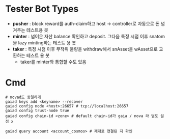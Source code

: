 # Tester Bot Types

* **pusher** : block reward를 auth-claim하고 host -> controller로 자동으로 돈 넘겨주는 테스트용 봇
* **minter** : 넘어온 자산 balance 확인하고 deposit. 그다음 특정 시점 이후 snatom을 lazy minting하는 테스트 용 봇
* **taker** : 특정 시점 이후 무작위 물량을 withdraw해서 snAsset을 wAsset으로 교환하는 테스트 용 봇
  * taker를 minter와 통합할 수도 있음

# Cmd
```shell
# novad도 동일하게
gaiad keys add <keyname> --recover
gaiad config node <host>:26657 # tcp://localhost:26657
gaiad config trust-node true
gaiad config chain-id <zone> # default chain-id가 gaia / nova 라 별도 설정 x

gaiad query account <account_cosmos> # 제대로 연결된 지 확인
```